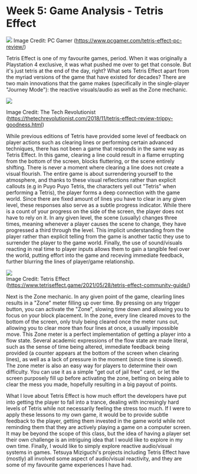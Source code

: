 # Week 5: Game Analysis - Tetris Effect

![](https://cdn.mos.cms.futurecdn.net/hB8g5pmtRJsrhzVGQhXi3e-970-80.jpg.webp)
Image Credit: PC Gamer (https://www.pcgamer.com/tetris-effect-pc-review/)

Tetris Effect is one of my favourite games, period. When it was originally a Playstation 4 exclusive, it was what pushed me over to get that console. But it's just tetris at the end of the day, right? What sets Tetris Effect apart from the myriad versions of the game that have existed for decades? There are two main innovations that the game makes (specifically in the single-player "Journey Mode"): the reactive visuals/audio as well as the Zone mechanic.

![](https://thetechrevolutionist.com/wp-content/uploads/2018/11/fire.gif)

Image Credit: The Tech Revolutionist (https://thetechrevolutionist.com/2018/11/tetris-effect-review-trippy-goodness.html)

While previous editions of Tetris have provided some level of feedback on player actions such as clearing lines or performing certain advanced techniques, there has not been a game that responds in the same way as Tetris Effect. In this game, clearing a line could result in a flame errupting from the bottom of the screen, blocks fluttering, or the scene entirely shifting. There is never a moment where clearing a line does not create a visual flourish. The entire game is about surrendering yourself to the atmosphere, and thanks to these visual reflections rather than explicit callouts (e.g in Puyo Puyo Tetris, the characters yell out "Tetris" when performing a Tetris), the player forms a deep connection with the game world. Since there are fixed amount of lines you have to clear in any given level, these responses also serve as a subtle progress indicator. While there is a count of your progress on the side of the screen, the player does not have to rely on it. In any given level, the scene (usually) changes three times, meaning whenever a player causes the scene to change, they have progressed a third through the level. This implicit understanding from the player rather than explicit telling from the game is another tactic they use to surrender the player to the game world. Finally, the use of sound/visuals reacting in real time to player inputs allows them to gain a tangible feel over the world, putting effort into the game and receving immediate feedback, further blurring the lines of  player/game relationship. 


![](https://www.tetriseffect.game/wp-content/uploads/2021/05/image7a.jpg)  
Image Credit: Tetris Effect (https://www.tetriseffect.game/2021/05/28/tetris-effect-community-guide/)

Next is the Zone mechanic. In any given point of the game, clearling lines results in a "Zone" meter filling up over time. By pressing on any trigger button, you can activate the "Zone", slowing time down and allowing you to focus on your block placement. In the zone, every line cleared moves to the bottom of the screen, only truly being cleared once the meter runs out, allowing you to clear more than four lines at once, a usually impossible move. This Zone meter is a perfect implementation of getting a player into a flow state. Several academic expressions of the flow state are made literal, such as the sense of time being altered, immediate feedback being provided (a counter appears at the bottom of the screen when clearing lines), as well as a lack of pressure in the moment (since time is slowed). The zone meter is also an easy way for players to determine their own difficulty. You can use it as a simple "get out of jail free" card, or let the screen purposely fill up before activating the zone, betting on being able to clear the mess you made, hopefully resulting in a big payout of points.

What I love about Tetris Effect is how much effort the developers have put into getting the player to fall into a trance, dealing with incresingly hard levels of Tetris while not necessarily feeling the stress too much. If I were to apply these lessons to my own game, it would be to provide subtle feedback to the player, getting them invested in the game world while not reminding them that they are actively playing a game on a computer screen. It may be beyond the scope of this class, but the idea of having a player set their own challenge is an intriguing idea that I would like to explore in my own time. Finally, I would like to simply explore reactive audio/visual systems in games. Tetsuya Miziguchi's projects including Tetris Effect have (mostly) all involved some aspect of audio/visual reactivity, and they are some of my favourite game experiences I have had.
